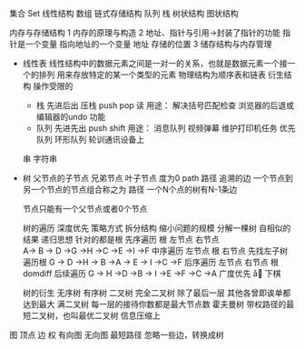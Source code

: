 集合 Set
线性结构 数组 链式存储结构 队列 栈
树状结构 
图状结构

内存与存储结构
1 内存的原理与构造
2 地址、指针与引用->封装了指针的功能  指针是一个变量 指向地址的一个变量  地址 存储的位置
3 储存结构与内存管理

- 线性表
    线性结构中的数据元素之间是一对一的关系，也就是数据元素一个接一个的排列
    用来存放特定的某一个类型的元素
    物理结构为顺序表和链表
    衍生结构 操作受限的
    - 栈 先进后出 压栈  push pop 读 
      用途： 解决括号匹配检查
            浏览器的后退或编辑器的undo 功能
    - 队列 先进先出 push shift 
      用途： 消息队列 视频弹幕
            维护打印机任务
      优先队列
      环形队列 轮训通讯设备上
      
    串 字符串

- 树 
  父节点的子节点
  兄弟节点
  叶子节点 度为0 
  path 路径 追溯的边 一个节点到另一个节点的节点组合称之为 路径
  一个N个点的树有N-1条边

  节点只能有一个父节点或者0个节点

  树的遍历
  深度优先 策略方式  拆分结构 缩小问题的规模  分解一棵树 自相似的结果 递归思想
    针对的都是根
    先序遍历 根 左节点 右节点  
      A-> B -> D ->G ->H ->C ->E ->I ->F
    中序遍历 左节点 根 右节点 先找左子树 遍历根
      G -> D ->H -> B ->A -> E -> I ->C ->F
    后序遍历 左节点 右节点 根 domdiff 后续遍历
      G -> H ->D ->B -> I ->E ->F ->C ->A
  广度优先 å🐶 下棋 

  树的衍生
  无序树
  有序树
  二叉树
  完全二叉树 除了最后一层 其他各曾即诶单都达到最大
  满二叉树 每一层的接待你数都是最大节点数
  霍夫曼树  带权路径的最短二叉树，也叫最优二叉树 信息压缩上

图
顶点
边
权
有向图 无向图
最短路径
忽略一些边，转换成树 

